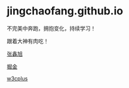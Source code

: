 # jingchaofang.github.io

不完美中奔跑，拥抱变化，持续学习！

跟着大神有肉吃！

[张鑫旭](http://www.zhangxinxu.com/)

[掘金](http://gold.xitu.io)

[w3cplus](http://w3cplus.com)
